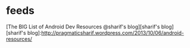 feeds
=====

[The BIG List of Android Dev Resources  @sharif's blog][sharif's blog]
[sharif's blog]:http://pragmaticsharif.wordpress.com/2013/10/06/android-resources/

